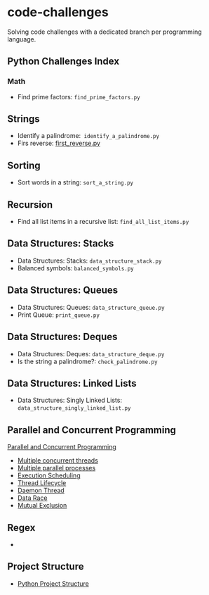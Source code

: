 # code-challenges
Solving code challenges with a dedicated branch per programming language.

## Python Challenges Index

### Math

* Find prime factors: `find_prime_factors.py`

## Strings

* Identify a palindrome:` identify_a_palindrome.py`
* Firs reverse: [first_reverse.py](code_challenges/strings/first_reverse.py)

## Sorting

* Sort words in a string: `sort_a_string.py`

## Recursion

* Find all list items in a recursive list: `find_all_list_items.py`

## Data Structures: Stacks

* Data Structures: Stacks: `data_structure_stack.py`
* Balanced symbols: `balanced_symbols.py`

## Data Structures: Queues

* Data Structures: Queues: `data_structure_queue.py`
* Print Queue: `print_queue.py`

## Data Structures: Deques

* Data Structures: Deques: `data_structure_deque.py`
* Is the string a palindrome?: `check_palindrome.py`

## Data Structures: Linked Lists

* Data Structures: Singly Linked Lists: `data_structure_singly_linked_list.py`

## Parallel and Concurrent Programming

[Parallel and Concurrent Programming](parallel/README.md)

* [Multiple concurrent threads](parallel/multiple_concurrent_threads.py)
* [Multiple parallel processes](parallel/multiple_processes.py)
* [Execution Scheduling](parallel/execution_scheduling.py)
* [Thread Lifecycle](parallel/thread_lifecycle.py)
* [Daemon Thread](parallel/daemon_thread.py)
* [Data Race](parallel/data_race.py)
* [Mutual Exclusion](parallel/mutual_exclusion.py)

## Regex

* 

## Project Structure

* [Python Project Structure](https://docs.python-guide.org/writing/structure/)